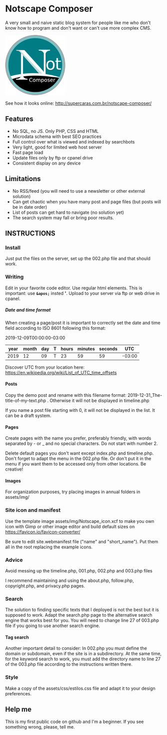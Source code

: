 # Notscape Composer
A very small and naive static blog system for people like me who don't know how to program and don't want or can't use more complex CMS.

![icon sample](android-chrome-192x192.png "icon sample")

See how it looks online: http://supercaras.com.br/notscape-composer/

## Features

- No SQL, no JS. Only PHP, CSS and HTML
- Microdata schema with best SEO practices
- Full control over what is viewed and indexed by searchbots
- Very light, good for limited web host server
- Fast page load
- Update files only by ftp or cpanel drive
- Consistent display on any device

## Limitations
- No RSS/feed (you will need to use a newsletter or other external solution)
- Can get chaotic when you have many post and page files (but posts will be in date order)
- List of posts can get hard to navigate (no solution yet)
- The search system may fall or bring poor results.


## INSTRUCTIONS

### Install
Just put the files on the server, set up the 002.php file and that should work.

### Writing
Edit in your favorite code editor. 
Use regular html elements. This is important: use **`&apos;`** insted **'**.
Upload to your server via ftp or web drive in cpanel.

##### Date and time format

When creating a page/post it is important to correctly set the date and time field according to ISO 8601 following this format:

2019-12-09T00:00:00-03:00

| year | month | day | T | hours | minutes | seconds | UTC |
|------|-------|-----|---|-------|---------|---------|-----|
|2019  |12     |09   | T |23     |59       |59       |-03:00|

Discover UTC from your location here: https://en.wikipedia.org/wiki/List_of_UTC_time_offsets


#### Posts
Copy the demo post and rename with this filename format: 2019-12-31_The-title-of-my-text.php . Otherwise it will not be displayed in timeline.php

If you name a post file starting with 0, it will not be displayed in the list. It can be a draft system.

#### Pages

Create pages with the name you prefer, preferably friendly, with words separated by - or _ and no special characters. Do not start with number 2.

Delete default pages you don't want except index.php and timeline.php. Don't forget to adapt the menu in the 002.php file. Or don't put it in the menu if you want them to be accessed only from other locations. Be creative!

#### Images
For organization purposes, try placing images in annual folders in assets/img/

### Site icon and manifest
Use the template image assets/img/Notscape_icon.xcf to make you own icon with Gimp or other image editor and build default sizes on https://favicon.io/favicon-converter/

Be sure to edit site.webmanifest file ("name" and "short_name"). Put them all in the root replacing the example icons.

### Advice
Avoid messing up the timeline.php, 001.php, 002.php and 003.php files

I recommend maintaining and using the about.php, follow.php, copyright.php, and privacy.php pages.

### Search
The solution to finding specific texts that I deployed is not the best but it is supposed to work.
Adapt the search.php page to the alternative search engine that works best for you. You will need to change line 27 of 003.php file if you going to use another search engine.

#### Tag search
Another important detail to consider: In 002.php you must define the domain or subdomain, even if the site is in a subdirectory. At the same time, for the keyword search to work, you must add the directory name to line 27 of the 003.php file according to the instructions written there.

### Style
Make a copy of the assets/css/estilos.css file and adapt it to your design preferences.

## Help me
This is my first public code on github and I'm a beginner. If you see something wrong, please, tell me.
